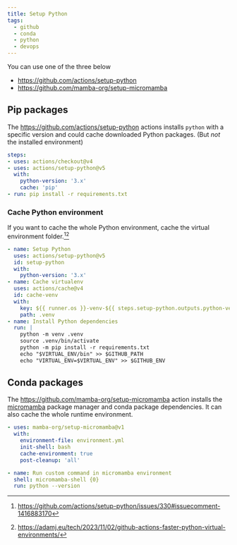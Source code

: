 ```yaml
---
title: Setup Python
tags:
  - github
  - conda
  - python
  - devops
---
```


You can use one of the three below

+ https://github.com/actions/setup-python
+ https://github.com/mamba-org/setup-micromamba

## Pip packages

The https://github.com/actions/setup-python actions installs `python` with a specific version and could cache downloaded Python packages. (But *not* the installed environment)

```yaml
steps:
- uses: actions/checkout@v4
- uses: actions/setup-python@v5
  with:
    python-version: '3.x'
    cache: 'pip'
- run: pip install -r requirements.txt
```

### Cache Python environment

If you want to cache the whole Python environment, cache the virtual environment folder.[^1][^2]

```yaml
- name: Setup Python
  uses: actions/setup-python@v5
  id: setup-python
  with:
    python-version: '3.x'
- name: Cache virtualenv
  uses: actions/cache@v4
  id: cache-venv
  with:
    key: ${{ runner.os }}-venv-${{ steps.setup-python.outputs.python-version}}-${{ hashFiles('requirements.txt') }}
    path: .venv
- name: Install Python dependencies
  run: |
    python -m venv .venv
    source .venv/bin/activate
    python -m pip install -r requirements.txt
    echo "$VIRTUAL_ENV/bin" >> $GITHUB_PATH
    echo "VIRTUAL_ENV=$VIRTUAL_ENV" >> $GITHUB_ENV
```

[^1]: https://github.com/actions/setup-python/issues/330#issuecomment-1416883170
[^2]: https://adamj.eu/tech/2023/11/02/github-actions-faster-python-virtual-environments/

## Conda packages

The https://github.com/mamba-org/setup-micromamba action installs the [micromamba](https://github.com/mamba-org/mamba#micromamba) package manager and conda package dependencies. It can also cache the whole runtime environment.

```yaml
- uses: mamba-org/setup-micromamba@v1
  with:
    environment-file: environment.yml
    init-shell: bash
    cache-environment: true
    post-cleanup: 'all'

- name: Run custom command in micromamba environment
  shell: micromamba-shell {0}
  run: python --version
```
